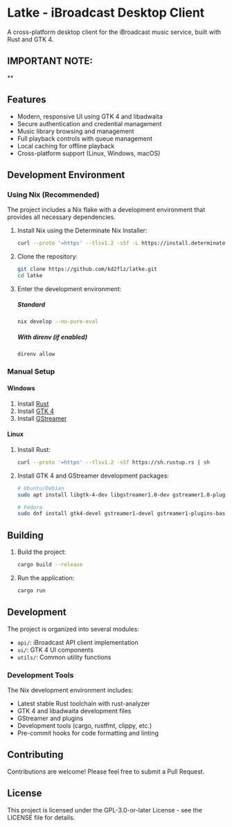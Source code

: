 # Latke - iBroadcast Desktop Client

A cross-platform desktop client for the iBroadcast music service, built with Rust and GTK 4.

## IMPORTANT NOTE: 
** 

## Features

- Modern, responsive UI using GTK 4 and libadwaita
- Secure authentication and credential management
- Music library browsing and management
- Full playback controls with queue management
- Local caching for offline playback
- Cross-platform support (Linux, Windows, macOS)

## Development Environment

### Using Nix (Recommended)

The project includes a Nix flake with a development environment that provides all necessary dependencies.

1. Install Nix using the Determinate Nix Installer:
   ```bash
   curl --proto '=https' --tlsv1.2 -sSf -L https://install.determinate.systems/nix | sh -s -- install --determinate
   ```

2. Clone the repository:
   ```bash
   git clone https://github.com/kd2flz/latke.git
   cd latke
   ```

3. Enter the development environment:

   ##### Standard
   ```bash
   nix develop --no-pure-eval
   ```

   ##### With direnv (if enabled)
   ```bash
   direnv allow
   ```

### Manual Setup

#### Windows
1. Install [Rust](https://rustup.rs/)
2. Install [GTK 4](https://www.gtk.org/docs/installations/windows/)
3. Install [GStreamer](https://gstreamer.freedesktop.org/download/)

#### Linux
1. Install Rust:
   ```bash
   curl --proto '=https' --tlsv1.2 -sSf https://sh.rustup.rs | sh
   ```
2. Install GTK 4 and GStreamer development packages:
   ```bash
   # Ubuntu/Debian
   sudo apt install libgtk-4-dev libgstreamer1.0-dev gstreamer1.0-plugins-base gstreamer1.0-plugins-good

   # Fedora
   sudo dnf install gtk4-devel gstreamer1-devel gstreamer1-plugins-base-devel gstreamer1-plugins-good
   ```

## Building

1. Build the project:
   ```bash
   cargo build --release
   ```

2. Run the application:
   ```bash
   cargo run
   ```

## Development

The project is organized into several modules:

- `api/`: iBroadcast API client implementation
- `ui/`: GTK 4 UI components
- `utils/`: Common utility functions

### Development Tools

The Nix development environment includes:

- Latest stable Rust toolchain with rust-analyzer
- GTK 4 and libadwaita development files
- GStreamer and plugins
- Development tools (cargo, rustfmt, clippy, etc.)
- Pre-commit hooks for code formatting and linting

## Contributing

Contributions are welcome! Please feel free to submit a Pull Request.

## License

This project is licensed under the GPL-3.0-or-later License - see the LICENSE file for details. 